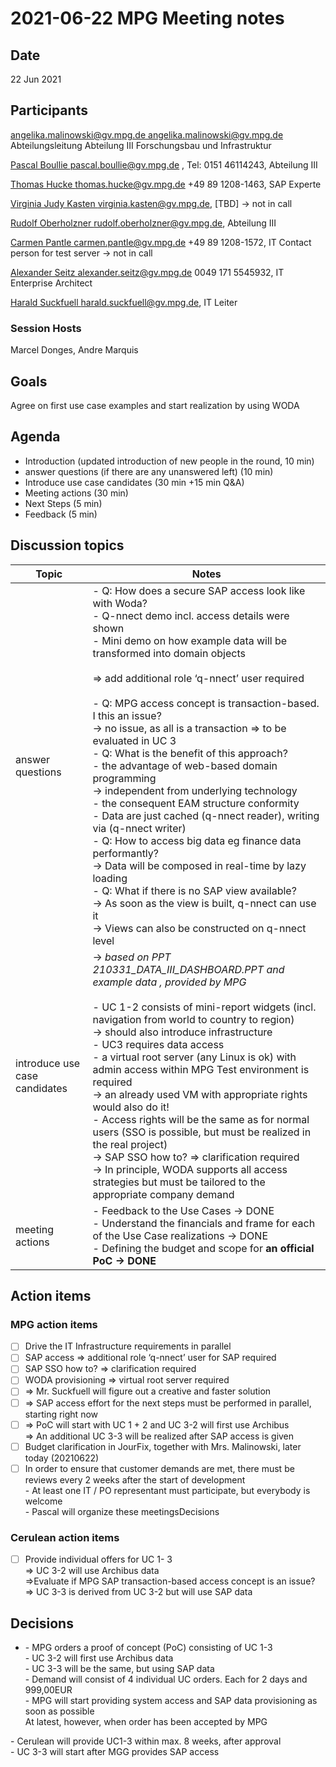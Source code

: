 # 2021-06-22 MPG Meeting notes

## Date

22 Jun 2021

## Participants

[angelika.malinowski@gv.mpg.de <angelika.malinowski@gv.mpg.de>](https://ox.hosteurope.de/appsuite/#) Abteilungsleitung Abteilung III Forschungsbau und Infrastruktur

[Pascal Boullie <pascal.boullie@gv.mpg.de>](https://ox.hosteurope.de/appsuite/#) , Tel: 0151 46114243, Abteilung III

[Thomas Hucke <thomas.hucke@gv.mpg.de>](https://ox.hosteurope.de/appsuite/#) +49 89 1208-1463, SAP Experte

[Virginia Judy Kasten <virginia.kasten@gv.mpg.de>](https://ox.hosteurope.de/appsuite/#), \[TBD\] → not in call

[Rudolf Oberholzner <rudolf.oberholzner@gv.mpg.de>](https://ox.hosteurope.de/appsuite/#), Abteilung III

[Carmen Pantle <carmen.pantle@gv.mpg.de>](https://ox.hosteurope.de/appsuite/#) +49 89 1208-1572, IT Contact person for test server → not in call

[Alexander Seitz <alexander.seitz@gv.mpg.de>](https://ox.hosteurope.de/appsuite/#) 0049 171 5545932, IT Enterprise Architect

[Harald Suckfuell <harald.suckfuell@gv.mpg.de>](https://ox.hosteurope.de/appsuite/#), IT Leiter

### Session Hosts

Marcel Donges, Andre Marquis

## Goals

Agree on first use case examples and start realization by using WODA

## Agenda

- Introduction (updated introduction of new people in the round, 10 min)
- answer questions (if there are any unanswered left) (10 min)
- Introduce use case candidates (30 min +15 min Q&A)
- Meeting actions (30 min)
- Next Steps (5 min)
- Feedback (5 min)

## Discussion topics

| Topic | Notes |
| --- | --- |
| answer questions | - Q: How does a secure SAP access look like with Woda?<br>  - Q-nnect demo incl. access details were shown<br>    - Mini demo on how example data will be transformed into domain objects<br><br>\=> add additional role ‘q-nnect’ user required<br><br>- Q: MPG access concept is transaction-based. I this an issue?  <br>\-> no issue, as all is a transaction => to be evaluated in UC 3<br>- Q: What is the benefit of this approach?<br>  - the advantage of web-based domain programming  <br>\-> independent from underlying technology<br>  - the consequent EAM structure conformity<br>  - Data are just cached (q-nnect reader), writing via (q-nnect writer)<br>- Q: How to access big data eg finance data performantly?  <br>\-> Data will be composed in real-time by lazy loading<br>- Q: What if there is no SAP view available?  <br>\-> As soon as the view is built, q-nnect can use it  <br>\-> Views can also be constructed on q-nnect level |
| introduce use case candidates | → *based on PPT 210331\_DATA\_III\_DASHBOARD.PPT and example data , provided by MPG*<br><br>- UC 1-2 consists of mini-report widgets (incl. navigation from world to country to region)  <br>\-> should also introduce infrastructure<br>- UC3 requires data access<br>  - a virtual root server (any Linux is ok) with admin access within MPG Test environment is required  <br>\-> an already used VM with appropriate rights would also do it!<br>  - Access rights will be the same as for normal users (SSO is possible, but must be realized in the real project)  <br>\-> SAP SSO how to? => clarification required  <br>\-> In principle, WODA supports all access strategies but must be tailored to the appropriate company demand |
| meeting actions | - Feedback to the Use Cases → DONE<br>- Understand the financials and frame for each of the Use Case realizations → DONE<br>- Defining the budget and scope for **an official PoC → DONE** |

## Action items

### MPG action items

- [ ] Drive the IT Infrastructure requirements in parallel
- [ ] SAP access => additional role ‘q-nnect’ user for SAP required
- [ ] SAP SSO how to? => clarification required
- [ ] WODA provisioning => virtual root server required
- [ ] \=> Mr. Suckfuell will figure out a creative and faster solution
- [ ] \=> SAP access effort for the next steps must be performed in parallel, starting right now
- [ ] \=> PoC will start with UC 1 + 2 and UC 3-2 will first use Archibus  
\=> An additional UC 3-3 will be realized after SAP access is given
- [ ] Budget clarification in JourFix, together with Mrs. Malinowski, later today (20210622)
- [ ] In order to ensure that customer demands are met, there must be reviews every 2 weeks after the start of development  
\- At least one IT / PO representant must participate, but everybody is welcome  
\- Pascal will organize these meetingsDecisions

### Cerulean action items

- [ ] Provide individual offers for UC 1- 3  
\=> UC 3-2 will use Archibus data  
\=>Evaluate if MPG SAP transaction-based access concept is an issue?  
\=> UC 3-3 is derived from UC 3-2 but will use SAP data

## Decisions

- \- MPG orders a proof of concept (PoC) consisting of UC 1-3  
\- UC 3-2 will first use Archibus data  
\- UC 3-3 will be the same, but using SAP data  
\- Demand will consist of 4 individual UC orders. Each for 2 days and 999,00EUR  
\- MPG will start providing system access and SAP data provisioning as soon as possible  
At latest, however, when order has been accepted by MPG  
  
\- Cerulean will provide UC1-3 within max. 8 weeks, after approval  
\- UC 3-3 will start after MGG provides SAP access